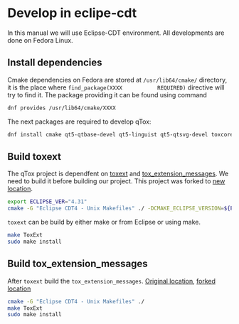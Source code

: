 # Develop in eclipe-cdt
In this manual we will use Eclipse-CDT environment. All developments are done on Fedora Linux.

## Install dependencies
Cmake dependencies on Fedora are stored at `/usr/lib64/cmake/` directory, it is the place where `find_package(XXXX           REQUIRED)` directive will try to find it. The package providing it can be found using command

```bash
dnf provides /usr/lib64/cmake/XXXX
```

The next packages are required to develop qTox:

```bash
dnf install cmake qt5-qtbase-devel qt5-linguist qt5-qtsvg-devel toxcore-devel libasan libavcodec-free-devel libavdevice-free-devel libavformat-free-devel libavutil-free-devel libavif-devel qrencode-devel libsodium-devel libswscale-free-devel sqlcipher-devel libvpx-devel libexif-devel kf5-sonnet-devel openal-soft-devel libXScrnSaver-devel rpm-build
```

## Build toxext
The qTox project is dependfent on [toxext](https://github.com/toxext/toxext) and [tox_extension_messages](https://github.com/toxext/tox_extension_messages). We need to build it before building our project. This project was forked to [new location](https://github.com/nickolay168/toxext).

```bash
export ECLIPSE_VER="4.31"
cmake -G "Eclipse CDT4 - Unix Makefiles" ./ -DCMAKE_ECLIPSE_VERSION=${ECLIPSE_VER}
```

`toxext` can be build by either make or from Eclipse or using make.

```bash
make ToxExt
sudo make install
```

## Build tox_extension_messages
After `toxext` build the `tox_extension_messages`. [Original location](https://github.com/toxext/tox_extension_messages), [forked location](https://github.com/nickolay168/tox_extension_messages)

```bash
cmake -G "Eclipse CDT4 - Unix Makefiles" ./
make ToxExt
sudo make install
```
